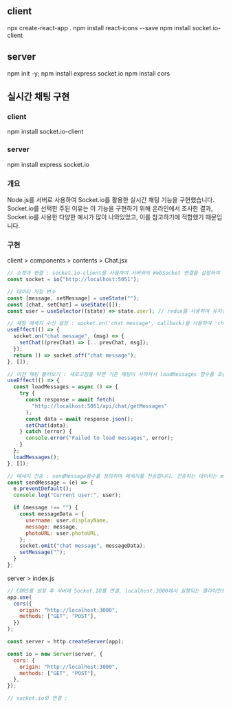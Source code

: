 ## client

npx create-react-app .
npm install react-icons --save
npm install socket.io-client

## server

npm init -y;
npm install express socket.io
npm install cors

## 실시간 채팅 구현

### client

npm install socket.io-client

### server

npm install express socket.io

### 개요

Node.js를 서버로 사용하여 Socket.io를 활용한 실시간 채팅 기능을 구현했습니다. Socket.io를 선택한 주된 이유는 이 기능을 구현하기 위해 온라인에서 조사한 결과, Socket.io를 사용한 다양한 예시가 많이 나와있었고, 이를 참고하기에 적합했기 때문입니다.

### 구현

client > components > contents > Chat.jsx

```js
// 소켓과 연결 : socket.io-client을 사용하여 서버와의 WebSocket 연결을 설정하여 데이터를 주고받도록 함
const socket = io("http://localhost:5051");

// 데이터 저장 변수
const [message, setMessage] = useState("");
const [chat, setChat] = useState([]);
const user = useSelector((state) => state.user); // redux를 사용하여 유저정보를 불러옴

// 채팅 메세지 수신 설정 : socket.on('chat message', callback)을 사용하여 'chat message' 이벤트 리스너를 설정합니다. 받은 메세지는 setChat 함수를 통해 chat 배열 상태에 추가되며, 이것은 UI에 표시됩니다.
useEffect(() => {
  socket.on("chat message", (msg) => {
    setChat((prevChat) => [...prevChat, msg]);
  });
  return () => socket.off("chat message");
}, []);

// 이전 채팅 불러오기 : 새로고침을 하면 기존 채팅이 사라져서 loadMessages 함수를 호출하여 서버에서 이전 채팅 메시지를 불러옵니다. loadMessages는 fetch를 사용해 서버의 /api/chat/getMessages 엔드포인트로부터 이전 채팅 메시지를 가져옵니다.
useEffect(() => {
  const loadMessages = async () => {
    try {
      const response = await fetch(
        "http://localhost:5051/api/chat/getMessages"
      );
      const data = await response.json();
      setChat(data);
    } catch (error) {
      console.error("Failed to load messages", error);
    }
  };
  loadMessages();
}, []);

// 메세지 전송 : sendMessage함수를 정의하여 메세지를 전송합니다. 전송하는 데이터는 messageData로 username, message, photoURL을 포함하고 있습니다. socket.emit을 통해 데이터가 서버로 전송됩니다.
const sendMessage = (e) => {
  e.preventDefault();
  console.log("Current user:", user);

  if (message !== "") {
    const messageData = {
      username: user.displayName,
      message: message,
      photoURL: user.photoURL,
    };
    socket.emit("chat message", messageData);
    setMessage("");
  }
};
```

server > index.js

```js
// CORS를 설정 후 서버에 Socket.IO를 연결, localhost:3000에서 실행되는 클라이언트 애플리케이션이 localhost:5051에서 호스팅되는 서버에 접근할 수 있게 합니다. 해당 과정이 없으면 CORS에러가 발생
app.use(
  cors({
    origin: "http://localhost:3000",
    methods: ["GET", "POST"],
  })
);

const server = http.createServer(app);

const io = new Server(server, {
  cors: {
    origin: "http://localhost:3000",
    methods: ["GET", "POST"],
  },
});

// socket.io와 연결 :
```

